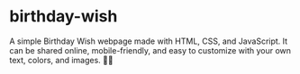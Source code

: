# birthday-wish
A simple Birthday Wish webpage made with HTML, CSS, and JavaScript. It can be shared online, mobile-friendly, and easy to customize with your own text, colors, and images. 🎉🥳
